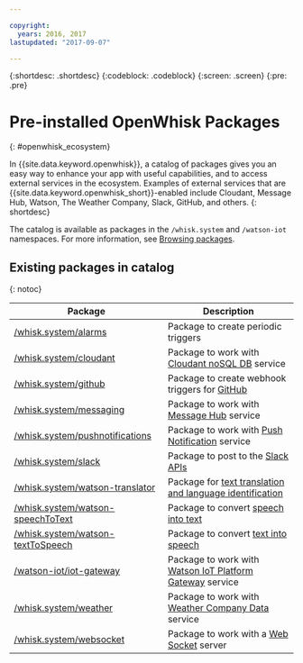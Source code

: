 ```yaml
---

copyright:
  years: 2016, 2017
lastupdated: "2017-09-07"

---
```


{:shortdesc: .shortdesc}
{:codeblock: .codeblock}
{:screen: .screen}
{:pre: .pre}

# Pre-installed OpenWhisk Packages
{: #openwhisk_ecosystem}

In {{site.data.keyword.openwhisk}}, a catalog of packages gives you an easy way to enhance your app with useful capabilities, and to access external services in the ecosystem. Examples of external services that are {{site.data.keyword.openwhisk_short}}-enabled include Cloudant, Message Hub, Watson, The Weather Company, Slack, GitHub, and others.
{: shortdesc}

The catalog is available as packages in the `/whisk.system` and `/watson-iot` namespaces. For more information, see [Browsing packages](./packages.md#browsing-packages).

## Existing packages in catalog
{: notoc}

| Package | Description |
| --- | --- |
| [/whisk.system/alarms](./openwhisk_alarms.html) | Package to create periodic triggers |
| [/whisk.system/cloudant](./openwhisk_cloudant.html) | Package to work with [Cloudant noSQL DB](https://console.ng.bluemix.net/docs/services/Cloudant/index.html) service |
| [/whisk.system/github](./openwhisk_github.html) | Package to create webhook triggers for [GitHub](https://developer.github.com/) |
| [/whisk.system/messaging](./openwhisk_messagehub.html) | Package to work with [Message Hub](https://console.ng.bluemix.net/docs/services/MessageHub/index.html) service |
| [/whisk.system/pushnotifications](./openwhisk_pushnotifications.html) | Package to work with [Push Notification](https://console.ng.bluemix.net/docs/services/mobilepush/index.html) service |
| [/whisk.system/slack](./openwhisk_slack.html) | Package to post to the [Slack APIs](https://api.slack.com/) |
| [/whisk.system/watson-translator](./openwhisk_watson_translator.html) | Package for [text translation and language identification](https://www.ibm.com/watson/developercloud/language-translator.html) |
| [/whisk.system/watson-speechToText](./openwhisk_watson_speechtotext.html) | Package to convert [speech into text](https://www.ibm.com/watson/developercloud/speech-to-text.html) |
| [/whisk.system/watson-textToSpeech](./openwhisk_watson_texttospeech.html) | Package to convert [text into speech](https://www.ibm.com/watson/developercloud/text-to-speech.html) |
| [/watson-iot/iot-gateway](https://console.bluemix.net/docs/services/IoT/gateways/iotgw.html) | Package to work with [Watson IoT Platform Gateway](https://console.bluemix.net/docs/services/IoT/index.html) service |
| [/whisk.system/weather](./openwhisk_weather.html) | Package to work with [Weather Company Data](https://console.ng.bluemix.net/docs/services/Weather/index.html) service |
| [/whisk.system/websocket](./openwhisk_websocket.html) | Package to work with a [Web Socket](https://developer.mozilla.org/en-US/docs/Web/API/WebSockets_API) server |
